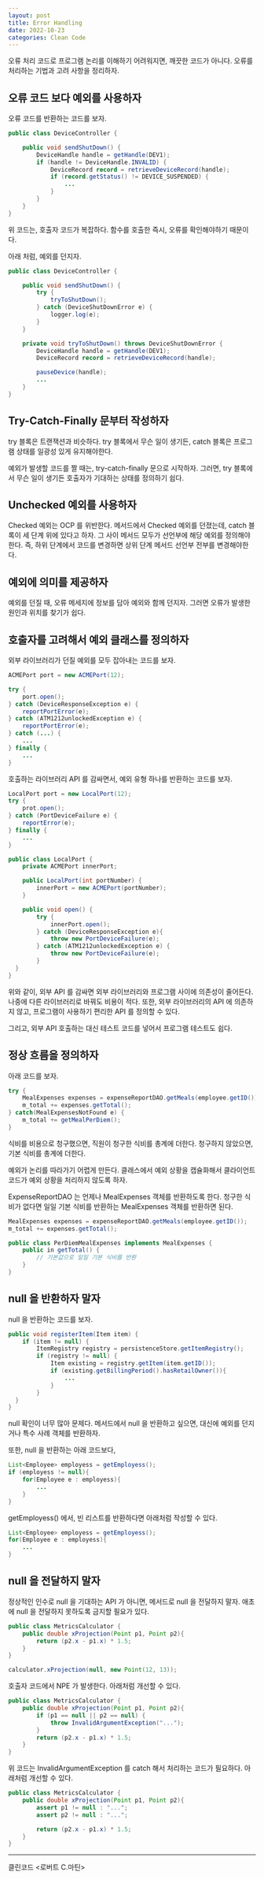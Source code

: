 ```yaml
---
layout: post
title: Error Handling
date: 2022-10-23
categories: Clean Code
---
```


오류 처리 코드로 프로그램 논리를 이해하기 어려워지면, 깨끗한 코드가 아니다.
오류를 처리하는 기법과 고려 사항을 정리하자.

## 오류 코드 보다 예외를 사용하자

오류 코드를 반환하는 코드를 보자.

```java
public class DeviceController {

    public void sendShutDown() {
        DeviceHandle handle = getHandle(DEV1);
        if (handle != DeviceHandle.INVALID) {
            DeviceRecord record = retrieveDeviceRecord(handle);
            if (record.getStatus() != DEVICE_SUSPENDED) {
                ...
            }
        }
    }
}
```

위 코드는, 호출자 코드가 복잡하다.
함수를 호출한 즉시, 오류를 확인해야하기 때문이다.

아래 처럼, 예외를 던지자.

```java
public class DeviceController {

    public void sendShutDown() {
        try {
            tryToShutDown();
        } catch (DeviceShutDownError e) {
            logger.log(e);
        }
    }

    private void tryToShutDown() throws DeviceShutDownError {
        DeviceHandle handle = getHandle(DEV1);
        DeviceRecord record = retrieveDeviceRecord(handle);

        pauseDevice(handle);
        ...
    }
}
```

## Try-Catch-Finally 문부터 작성하자

try 블록은 트랜잭션과 비슷하다.
try 블록에서 무슨 일이 생기든, catch 블록은 프로그램 상태를 일광성 있게 유지해야한다.

예외가 발생할 코드를 짤 때는, try-catch-finally 문으로 시작하자.
그러면, try 블록에서 무슨 일이 생기든 호출자가 기대하는 상태를 정의하기 쉽다.

## Unchecked 예외를 사용하자

Checked 예외는 OCP 를 위반한다.
메서드에서 Checked 예외를 던졌는데, catch 블록이 세 단계 위에 있다고 하자.
그 사이 메서드 모두가 선언부에 해당 예외를 정의해야한다.
즉, 하위 단계에서 코드를 변경하면 상위 단계 메서드 선언부 전부를 변경해야한다.

## 예외에 의미를 제공하자

예외를 던질 때, 오류 메세지에 정보를 담아 예외와 함께 던지자.
그러면 오류가 발생한 원인과 위치를 찾기가 쉽다.

## 호출자를 고려해서 예외 클래스를 정의하자

외부 라이브러리가 던질 예외를 모두 잡아내는 코드를 보자.

```java
ACMEPort port = new ACMEPort(12);

try {
    port.open();
} catch (DeviceResponseException e) {
    reportPortError(e);
} catch (ATM1212unlockedException e) {
    reportPortError(e);
} catch (...) {
    ...
} finally {
    ...
}
```

호출하는 라이브러리 API 를 감싸면서, 예외 유형 하나를 반환하는 코드를 보자.

```java
LocalPort port = new LocalPort(12);
try {
    prot.open();
} catch (PortDeviceFailure e) {
    reportError(e);
} finally {
    ...
}

public class LocalPort {
    private ACMEPort innerPort;

    public LocalPort(int portNumber) {
        innerPort = new ACMEPort(portNumber);
    }

    public void open() {
        try {
            innerPort.open();
        } catch (DeviceResponseException e){
            throw new PortDeviceFailure(e);
        } catch (ATM1212unlockedException e) {
            throw new PortDeviceFailure(e);
        }
  }
}
```

위와 같이, 외부 API 를 감싸면 외부 라이브러리와 프로그램 사이에 의존성이 줄어든다.
나중에 다른 라이브러리로 바꿔도 비용이 적다.
또한, 외부 라이브러리의 API 에 의존하지 않고, 프로그램이 사용하기 편리한 API 를 정의할 수 있다.

그리고, 외부 API 호출하는 대신 테스트 코드를 넣어서 프로그램 테스트도 쉽다.

## 정상 흐름을 정의하자

아래 코드를 보자.

```java
try {
    MealExpenses expenses = expenseReportDAO.getMeals(employee.getID());
    m_total += expenses.getTotal();
} catch(MealExpensesNotFound e) {
    m_total += getMealPerDiem();
}
```

식비를 비용으로 청구했으면, 직원이 청구한 식비를 총계에 더한다.
청구하지 않았으면, 기본 식비를 총계에 더한다.

예외가 논리를 따라가기 어렵게 만든다.
클래스에서 예외 상황을 캡슐화해서 클라이언트 코드가 예외 상황을 처리하지 않도록 하자.

ExpenseReportDAO 는 언제나 MealExpenses 객체를 반환하도록 한다.
청구한 식비가 없다면 일일 기본 식비를 반환하는 MealExpenses 객체를 반환하면 된다.

```java
MealExpenses expenses = expenseReportDAO.getMeals(employee.getID());
m_total += expenses.getTotal();

public class PerDiemMealExpenses implements MealExpenses {
    public in getTotal() {
        // 기본값으로 일일 기본 식비를 반롼
    }
}
```

## null 을 반환하자 말자

null 을 반환하는 코드를 보자.

```java
public void registerItem(Item item) {
    if (item != null) {
        ItemRegistry registry = persistenceStore.getItemRegistry();
        if (registry != null) {
            Item existing = registry.getItem(item.getID());
            if (existing.getBillingPeriod().hasRetailOwner()){
                ...
            }
        }
  }
}
```

null 확인이 너무 많아 문제다.
메서드에서 null 을 반환하고 싶으면, 대신에 예외를 던지거나 특수 사례 객체를 반환하자.

또한, null 을 반환하는 아래 코드보다,

```java
List<Employee> employess = getEmployess();
if (employess != null){
    for(Employee e : employess){
        ...
    }
}
```

getEmployess() 에서, 빈 리스트를 반환하다면 아래처럼 작성할 수 있다.

```java
List<Employee> employess = getEmployess();
for(Employee e : employess){
    ...
}
```

## null 을 전달하지 말자

정상적인 인수로 null 을 기대하는 API 가 아니면, 메서드로 null 을 전달하지 말자.
애초에 null 을 전달하지 못하도록 금지할 필요가 있다.

```java
public class MetricsCalculator {
    public double xProjection(Point p1, Point p2){
        return (p2.x - p1.x) * 1.5;
    }
}

calculator.xProjection(null, new Point(12, 13));
```

호출자 코드에서 NPE 가 발생한다.
아래처럼 개선할 수 있다.

```java
public class MetricsCalculator {
    public double xProjection(Point p1, Point p2){
        if (p1 == null || p2 == null) {
            throw InvalidArgumentException("...");
        }
        return (p2.x - p1.x) * 1.5;
    }
}
```

위 코드는 InvalidArgumentException 를 catch 해서 처리하는 코드가 필요하다.
아래처럼 개선할 수 있다.

```java
public class MetricsCalculator {
    public double xProjection(Point p1, Point p2){
        assert p1 != null : "...";
        assert p2 != null : "...";

        return (p2.x - p1.x) * 1.5;
    }
}
```

---

클린코드 <로버트 C.마틴>
